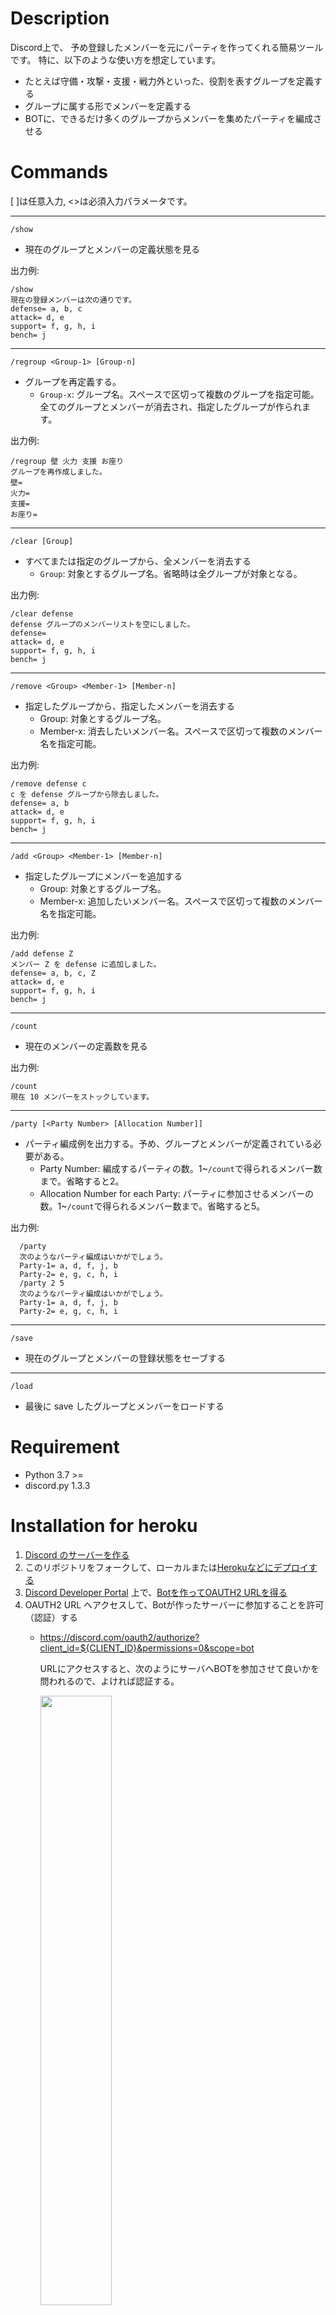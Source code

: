 # Description

Discord上で、
予め登録したメンバーを元にパーティを作ってくれる簡易ツールです。
特に、以下のような使い方を想定しています。

* たとえば守備・攻撃・支援・戦力外といった、役割を表すグループを定義する
* グループに属する形でメンバーを定義する
* BOTに、できるだけ多くのグループからメンバーを集めたパーティを編成させる

# Commands

[ ]は任意入力, <>は必須入力パラメータです。

---- 
`/show`

* 現在のグループとメンバーの定義状態を見る

出力例:

    /show
    現在の登録メンバーは次の通りです。
    defense= a, b, c
    attack= d, e
    support= f, g, h, i
    bench= j


---- 
`/regroup <Group-1> [Group-n]`

* グループを再定義する。
  * `Group-x`: グループ名。スペースで区切って複数のグループを指定可能。
  全てのグループとメンバーが消去され、指定したグループが作られます。


出力例:

    /regroup 壁 火力 支援 お座り
    グループを再作成しました。
    壁= 
    火力= 
    支援= 
    お座り=

---- 
`/clear [Group]`

* すべてまたは指定のグループから、全メンバーを消去する
  * `Group`: 対象とするグループ名。省略時は全グループが対象となる。

出力例:

    /clear defense
    defense グループのメンバーリストを空にしました。
    defense=
    attack= d, e
    support= f, g, h, i
    bench= j

---- 
`/remove <Group> <Member-1> [Member-n]`

* 指定したグループから、指定したメンバーを消去する
  * Group: 対象とするグループ名。
  * Member-x: 消去したいメンバー名。スペースで区切って複数のメンバー名を指定可能。

出力例:

    /remove defense c
    c を defense グループから除去しました。
    defense= a, b
    attack= d, e
    support= f, g, h, i
    bench= j

---- 
`/add <Group> <Member-1> [Member-n]`

* 指定したグループにメンバーを追加する
  * Group: 対象とするグループ名。
  * Member-x: 追加したいメンバー名。スペースで区切って複数のメンバー名を指定可能。

出力例:

    /add defense Z
    メンバー Z を defense に追加しました。
    defense= a, b, c, Z
    attack= d, e
    support= f, g, h, i
    bench= j


---- 
`/count`

* 現在のメンバーの定義数を見る

出力例:

    /count
    現在 10 メンバーをストックしています。

---- 
`/party [<Party Number> [Allocation Number]]`

* パーティ編成例を出力する。予め、グループとメンバーが定義されている必要がある。
  * Party Number: 編成するパーティの数。1~`/count`で得られるメンバー数まで。省略すると2。
  * Allocation Number for each Party: パーティに参加させるメンバーの数。1~`/count`で得られるメンバー数まで。省略すると5。

出力例:

      /party
      次のようなパーティ編成はいかがでしょう。
      Party-1= a, d, f, j, b
      Party-2= e, g, c, h, i
      /party 2 5
      次のようなパーティ編成はいかがでしょう。
      Party-1= a, d, f, j, b
      Party-2= e, g, c, h, i

---- 
`/save`

* 現在のグループとメンバーの登録状態をセーブする

---- 
`/load`

* 最後に save したグループとメンバーをロードする


# Requirement

* Python 3.7 >=
* discord.py 1.3.3

# Installation for heroku

1. [Discord のサーバーを作る](https://support.discord.com/hc/ja/articles/204849977-%E3%82%B5%E3%83%BC%E3%83%90%E3%83%BC%E3%81%AE%E4%BD%9C%E6%88%90%E3%81%AE%E4%BB%95%E6%96%B9)
1. このリポジトリをフォークして、ローカルまたは[Herokuなどにデプロイする](https://qiita.com/1ntegrale9/items/aa4b373e8895273875a8)
1. [Discord Developer Portal](https://discord.com/developers/applications) 上で、[Botを作ってOAUTH2 URLを得る](https://qiita.com/PinappleHunter/items/af4ccdbb04727437477f)
1. OAUTH2 URL へアクセスして、Botが作ったサーバーに参加することを許可（認証）する
   * https://discord.com/oauth2/authorize?client_id=${CLIENT_ID}&permissions=0&scope=bot

      URLにアクセスすると、次のようにサーバへBOTを参加させて良いかを問われるので、よければ認証する。

      <img src="https://qiita-image-store.s3.ap-northeast-1.amazonaws.com/0/157638/2b006f68-d8b2-8eb5-81c6-aaa4c6af59cd.jpeg" width=50%>

      ロボットではないこと確認をする。

      <img src="https://qiita-image-store.s3.ap-northeast-1.amazonaws.com/0/157638/a5e18cbc-14d4-12d5-fdd5-830635c385e1.jpeg" width=50%>

      認証完了。これでサーバにBOTが参加してくる。

      <img src="https://qiita-image-store.s3.ap-northeast-1.amazonaws.com/0/157638/75b28f89-6090-eca4-0d03-7499aed19590.jpeg" width=50%>

      サーバにBOTが入った事確認をする。

      <img src="https://qiita-image-store.s3.ap-northeast-1.amazonaws.com/0/157638/7bafcd0c-9d00-2b49-2122-583afe83542d.jpeg">


# Installation for docker

1. docker サーバを立てる
1. docker サーバ上にこのリポジトリを clone する
1. `docker-compose up -d` する

# Reference

[こちら](https://github.com/Rabbit-from-hat/make-team) のフォークを参考にさせていただきました。

